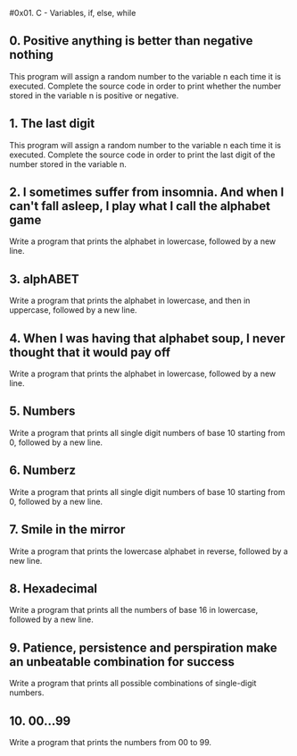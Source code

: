 #0x01. C - Variables, if, else, while
## 0. Positive anything is better than negative nothing
This program will assign a random number to the variable n each time it is executed. Complete the source code in order to print whether the number stored in the variable n is positive or negative.
## 1. The last digit
This program will assign a random number to the variable n each time it is executed. Complete the source code in order to print the last digit of the number stored in the variable n.
## 2. I sometimes suffer from insomnia. And when I can't fall asleep, I play what I call the alphabet game
Write a program that prints the alphabet in lowercase, followed by a new line.
## 3. alphABET
Write a program that prints the alphabet in lowercase, and then in uppercase, followed by a new line.
## 4. When I was having that alphabet soup, I never thought that it would pay off 
Write a program that prints the alphabet in lowercase, followed by a new line.
## 5. Numbers
Write a program that prints all single digit numbers of base 10 starting from 0, followed by a new line.
## 6. Numberz
Write a program that prints all single digit numbers of base 10 starting from 0, followed by a new line.
## 7. Smile in the mirror
Write a program that prints the lowercase alphabet in reverse, followed by a new line.
## 8. Hexadecimal
Write a program that prints all the numbers of base 16 in lowercase, followed by a new line.
## 9. Patience, persistence and perspiration make an unbeatable combination for success
Write a program that prints all possible combinations of single-digit numbers.
## 10. 00...99
Write a program that prints the numbers from 00 to 99.